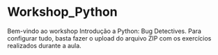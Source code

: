 # Workshop_Python
Bem-vindo ao workshop Introdução a Python: Bug Detectives. Para configurar tudo, basta fazer o upload do arquivo ZIP com os exercícios realizados durante a aula.
